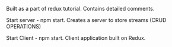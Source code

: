 Built as a part of redux tutorial. Contains detailed comments.

Start server - npm start.
Creates a server to store streams (CRUD OPERATIONS)

Start Client - npm start.
Client application built on Redux.
